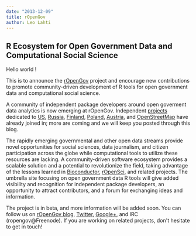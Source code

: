 ```yaml
---
date: "2013-12-09"
title: rOpenGov
author: Leo Lahti
---
```



## R Ecosystem for Open Government Data and Computational Social Science 

Hello world !

This is to announce the [rOpenGov](http://ropengov.github.io) project
and encourage new contributions to promote community-driven
development of R tools for open government data and computational
social science.

A community of independent package developers around open goverment
data analytics is now emerging at rOpenGov. Independent
[projects](http://ropengov.github.io/projects/) dedicated to
[US](https://github.com/rOpenGov/govdat),
[Russia](http://markuskainu.fi/rustfare/index.html),
[Finland](http://louhos.github.io/sorvi/),
[Poland](http://smarterpoland.pl),
[Austria](https://github.com/skasberger/grazwahl2012), and
[OpenStreetMap](http://osmar.r-forge.r-project.org/) have already
joined in; more are coming and we will keep you posted through this
blog.

The rapidly emerging governmental and other open data streams provide
novel opportunities for social sciences, data journalism, and citizen
participation across the globe while computational tools to utilize
these resources are lacking.  A community-driven software ecosystem
provides a scalable solution and a potential to revolutionize the
field, taking advantage of the lessons learned in
[Bioconductor](http://www.bioconductor.org),
[rOpenSci](http://ropensci.org), and related projects. The umbrella
site focusing on open government data R tools will give added
visibility and recognition for independent package developers, an
opportunity to attract contributors, and a forum for exchanging ideas
and information.

The project is in beta, and more information will be added soon.  You
can follow us on [rOpenGov blog](http://ropengov.github.io/),
[Twitter](https://twitter.com/ropengov),
[Google+](https://plus.google.com/u/0/communities/108289259916380218460),
and IRC (ropengov@Freenode). If you are working on related projects,
don't hesitate to get in touch!

